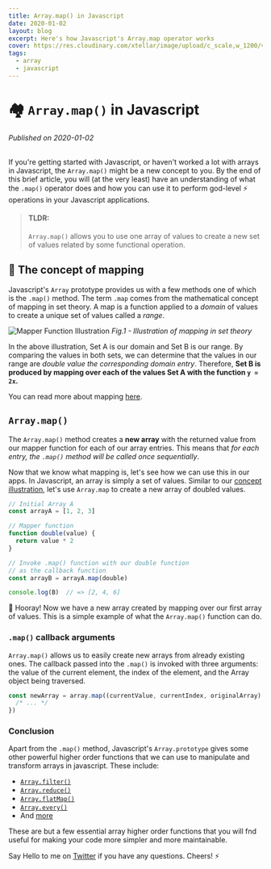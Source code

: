 ```yaml
---
title: Array.map() in Javascript
date: 2020-01-02
layout: blog
excerpt: Here's how Javascript's Array.map operator works
cover: https://res.cloudinary.com/xtellar/image/upload/c_scale,w_1200/v1577977938/jbakebwa.dev/blog-headers/array-map_vvtw7n.jpg
tags:
  - array
  - javascript
---
```


# 🏘 `Array.map()` in Javascript
_Published on 2020-01-02_
<br></br>

If you're getting started with Javascript, or haven't worked a lot with arrays in Javascript, the `Array.map()` might be a new concept to you. By the end of this brief article, you will (at the very least) have an understanding of what the `.map()` operator does and how you can use it to perform god-level ⚡️ operations in your Javascript applications.

> #### TLDR:
> `Array.map()` allows you to use one array of values to create a new set of values related by some functional operation.

## 🎲 The concept of mapping
Javascript's `Array` prototype provides us with a few methods one of which is the `.map()` method. The term `.map` comes from the mathematical concept of mapping in set theory. A map is a function applied to a _domain_ of values to create a unique set of values called a _range_.

![Mapper Function Illustration](https://res.cloudinary.com/xtellar/image/upload/v1577979121/jbakebwa.dev/illustrations/mapper-illustration_ocnina.jpg)
*Fig.1 - Illustration of mapping in set theory*

In the above illustration, Set A is our domain and Set B is our range. By comparing the values in both sets, we can determine that the values in our range are _double value the corresponding domain entry_. Therefore, **Set B is produced by mapping over each of the values Set A with the function `y = 2x`.**

You can read more about mapping [here](https://www.encyclopediaofmath.org/index.php/Mapping).

## `Array.map()`
The `Array.map()` method creates a **new array** with the returned value from our mapper function for each of our array entries. This means that _for each entry, the `.map()` method will be called once sequentially_.

Now that we know what mapping is, let's see how we can use this in our apps. In Javascript, an array is simply a set of values. Similar to our [concept illustration](#%f0%9f%8e%b2-the-concept-of-mapping), let's use `Array.map` to create a new array of doubled values.

```js
// Initial Array A
const arrayA = [1, 2, 3]

// Mapper function
function double(value) {
  return value * 2
}

// Invoke .map() function with our double function
// as the callback function
const arrayB = arrayA.map(double)

console.log(B)  // => [2, 4, 6]

```

🎉 Hooray! Now we have a new array created by mapping over our first array of values. This is a simple example of what the `Array.map()` function can do.

### `.map()` callback arguments
`Array.map()` allows us to easily create new arrays from already existing ones. The callback passed into the `.map()` is invoked with three arguments: the value of the current element, the index of the element, and the Array object being traversed.

```js
const newArray = array.map((currentValue, currentIndex, originalArray) => {
  /* ... */
})
```

### Conclusion
Apart from the `.map()` method, Javascript's `Array.prototype` gives some other powerful higher order functions that we can use to manipulate and transform arrays in javascript. These include:

- [`Array.filter()`](https://developer.mozilla.org/en-US/docs/Web/JavaScript/Reference/Global_Objects/Array/filter)
- [`Array.reduce()`](https://developer.mozilla.org/en-US/docs/Web/JavaScript/Reference/Global_Objects/Array/Reduce)
- [`Array.flatMap()`](https://developer.mozilla.org/en-US/docs/Web/JavaScript/Reference/Global_Objects/Array/flatMap)
- [`Array.every()`](https://developer.mozilla.org/en-US/docs/Web/JavaScript/Reference/Global_Objects/Array/every)
- And [more](https://developer.mozilla.org/en-US/docs/Web/JavaScript/Reference/Global_Objects/Array)

These are but a few essential array higher order functions that you will fnd useful for making your code more simpler and more maintainable.

Say Hello to me on [Twitter](https://twitter.com/codebender828) if you have any questions. Cheers! ⚡️
